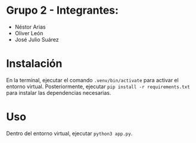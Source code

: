 # Grupo 2 - Integrantes:
- Néstor Arias
- Oliver León
- José Julio Suárez

# Instalación
En la terminal, ejecutar el comando ```.venv/bin/activate``` para activar el entorno virtual.
Posteriormente, ejecutar ```pip install -r requirements.txt``` para instalar las dependencias necesarias. 

# Uso
Dentro del entorno virtual, ejecutar ```python3 app.py```.

